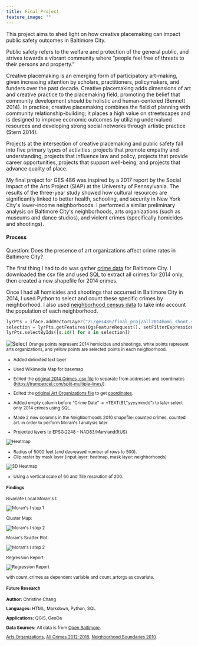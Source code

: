 ```yaml
---
title: Final Project
feature_image: ""
---
```


This project aims to shed light on how creative placemaking can impact public safety outcomes in Baltimore City.

Public safety refers to the welfare and protection of the general public, and strives
towards a vibrant community where “people feel free of threats to their persons and
property.”

Creative placemaking is an emerging form of participatory art-making, given increasing attention by
scholars, practitioners, policymakers, and funders over the past decade. Creative placemaking adds
dimensions of art and creative practice to the placemaking field, promoting the belief that
community development should be holistic and human-centered (Bennett 2014). In practice, creative placemaking combines the field of
planning with community relationship-building; it places a high value on streetscapes and is designed to improve economic outcomes by
utilizing undervalued resources and developing strong social networks through artistic practice (Stern 2014).

Projects at the intersection of creative placemaking and public safety fall into five primary
types of activities: projects that promote empathy and understanding, projects that influence
law and policy, projects that provide career opportunities, projects that support well-being, and
projects that advance quality of place.

My final project for GES 486 was inspired by a 2017 report by the Social Impact of the Arts Project (SIAP) at the University of
Pennsylvania. The results of the three-year study showed how cultural resources are significantly linked to better health, schooling,
and security in New York City's lower-income neighborhoods. I performed a similar preliminary analysis on Baltimore City's
neighborhoods, arts organizations (such as museums and dance studios), and violent crimes (specifically homicides and shootings).

#### Process

Question: Does the presence of art organizations affect crime rates in Baltimore City?

The first thing I had to do was gather [crime data](https://data.baltimorecity.gov/Public-Safety/BPD-Part-1-Victim-Based-Crime-Data/wsfq-mvij/data) for Baltimore City. I downloaded the csv file and used SQL to extract all crimes for 2014 only, then created a new
shapefile for 2014 crimes.

Once I had all homicides and shootings that occurred in Baltimore City in 2014, I used Python to select and count these specific crimes
by neighborhood. I also used [neighborhood census data](https://data.baltimorecity.gov/Neighborhoods/2010-Census-Neighborhoods/r3qj-2ifh) to take into account the population of each neighborhood.

```python
lyrPts = iface.addVectorLayer("Z:/ges486/final_proj/all2014homi_shoot.shp", "Crimes", "ogr")
selection = lyrPts.getFeatures(QgsFeatureRequest(). setFilterExpression(u'"Neighborho" = \'Brooklyn\''))
lyrPts.selectByIds([s.id() for s in selection])
```
![Select](step1.PNG "step1.PNG")
<small> Orange points represent 2014 homicides and shootings, white points represent arts organizations, and yellow points are selected
points in each neighborhood.

* Added delimited text layer
* Used Wikimedia Map for basemap
* Edited the [original 2014 Crimes .csv file](https://data.baltimorecity.gov/Public-Safety/BPD-Part-1-Victim-Based-Crime-Data/wsfq-mvij/data) to separate from addresses and coordinates (https://trumpexcel.com/split-multiple-lines/).
* Edited the [original Art Organizations file]() to get [coordinates](http://www.gpsvisualizer.com/geocoder/).
* Added empty column before “Crime Date” → =TEXT(B1,"yyyymmdd") to later select only 2014 crimes using SQL.
* Made 2 new columns in the Neighborhoods 2010 shapefile: counted crimes, counted art. in order to perform Moran's I analysis later.

* Projected layers to EPSG:2248 - NAD83/Maryland(ftUS)

![Heatmap](map1.PNG "map1.PNG")

* Radius of 5000 feet (and decreased number of rows to 500).
* Clip raster by mask layer (input layer: heatmap, mask layer: neighborhoods)

![3D Heatmap](3Dreal2.PNG "3Dreal2.PNG")

* Using a vertical scale of 60 and Tile resolution of 200.

#### Findings

Bivariate Local Moran's I:

![Moran's I step 1](morani1.PNG "morani1.PNG")

Cluster Map:

![Moran's I step 2](morani2-1.png "morani2-1.png")

Moran's Scatter Plot:

![Moran's I step 2](morani2-2.png "morani2-2.png")

Regression Report:

![Regression Report](report.PNG "report.PNG")

with count_crimes as dependent variable and count_artorgs as covariate.

#### Future Research

__Author:__ Christine Chang

__Languages:__ HTML, Markdown, Python, SQL

__Applications:__ QGIS, GeoDa

__Data Sources:__ All data is from [Open Baltimore](https://data.baltimorecity.gov/).

[Arts Organizations](https://data.baltimorecity.gov/Culture-Arts/Baltimore-Arts-Organizations/r4ur-u5nm), [All Crimes 2012-2018](https://data.baltimorecity.gov/Public-Safety/BPD-Part-1-Victim-Based-Crime-Data/wsfq-mvij/data), [Neighborhood Boundaries 2010](https://data.baltimorecity.gov/Neighborhoods/Neighborhoods-Shape/ysi8-7icr).
